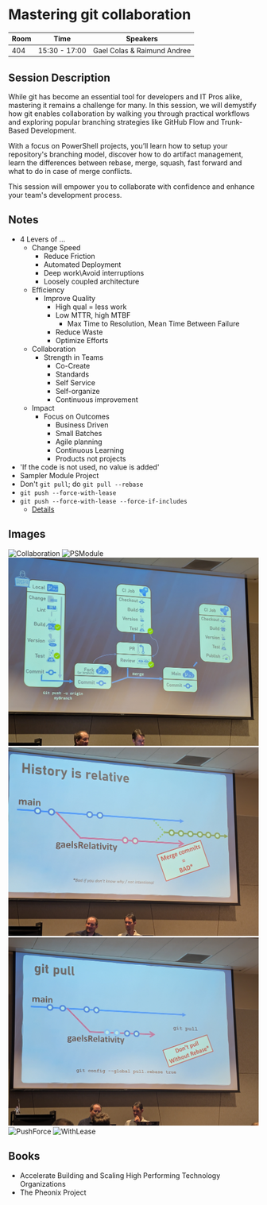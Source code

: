 # Mastering git collaboration

| Room | Time | Speakers |
|------|------|---------|
| 404 | 15:30 - 17:00 | Gael Colas & Raimund Andree |

## Session Description

While git has become an essential tool for developers and IT Pros alike, mastering it remains a challenge for many. In this session, we will demystify how git enables collaboration by walking you through practical workflows and exploring popular branching strategies like GitHub Flow and Trunk-Based Development.

With a focus on PowerShell projects, you’ll learn how to setup your repository's branching model, discover how to do artifact management, learn the differences between rebase, merge, squash, fast forward and what to do in case of merge conflicts.

This session will empower you to collaborate with confidence and enhance your team's development process.

## Notes

- 4 Levers of ...
  - Change Speed
    - Reduce Friction
    - Automated Deployment
    - Deep work\Avoid interruptions
    - Loosely coupled architecture
  - Efficiency
    - Improve Quality
      - High qual = less work
      - Low MTTR, high MTBF
        - Max Time to Resolution, Mean Time Between Failure
      - Reduce Waste
      - Optimize Efforts
  - Collaboration
    - Strength in Teams
      - Co-Create
      - Standards
      - Self Service
      - Self-organize
      - Continuous improvement
  - Impact
    - Focus on Outcomes
      - Business Driven
      - Small Batches
      - Agile planning
      - Continuous Learning
      - Products not projects
- 'If the code is not used, no value is added'
- Sampler Module Project
- Don't `git pull`; do `git pull --rebase`
- `git push --force-with-lease`
- `git push --force-with-lease --force-if-includes`
  - [Details](https://adamj.eu/tech/2023/10/31/git-force-push-safely/)

## Images

![Collaboration](../images/collab.jpg)
![PSModule](../images/psModule.jpg)
![CIFlow](../images/ciFlow.jpg)
![MergeCommits](../images/mergeCommits.jpg)
![PullRebase](../images/pullWithRebase.jpg)
![PushForce](../images/pushForce.jpg)
![WithLease](../images/pushWithLease.jpg)

## Books

- Accelerate Building and Scaling High Performing Technology Organizations
- The Pheonix Project
